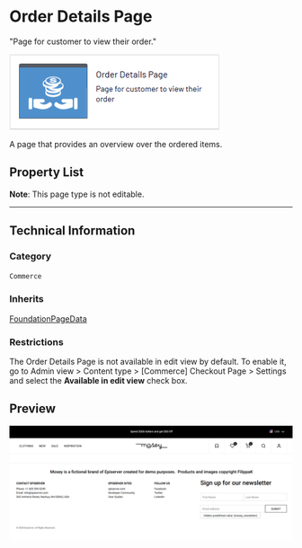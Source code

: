 # Order Details Page
"Page for customer to view their order."

![Order details](Screenshots/Order%20Details%20Page%20-%20icon.png)

A page that provides an overview over the ordered items.


## Property List
**Note**: This page type is not editable.<!--The following property list includes properties that are unique to this content type. For a list of global properties, view our [*Common Page  Properties*](../../Common%20Page%20Properties.md) list.-->

<!--Display Name *(Name in code)* | Type | Property Description
--------------|------|---------------
**Main body** *(`MainBody`)* | XhtmlString | Provides an rich-text area for entering formatted content.
**Main content area** *(`MainContentArea`)* | ContentArea | Provides a configurable drag-and-drop interface for placing media, blocks, or other content onto the page.-->

** **

<!--![Order details](Screenshots/Order%20Details%20Page%20-%20Content%20tab.png)-->

## Technical Information

### Category
`Commerce`

### Inherits
[FoundationPageData](../../Foundation.Cms/Page%20Types/Foundation%20Page%20Data.md)

### Restrictions
The Order Details Page is not available in edit view by default. To enable it, go to Admin view > Content type > [Commerce] Checkout Page > Settings and select the **Available in edit view** check box.

## Preview
![Order details](Screenshots/Order%20Details%20Page%20-%20Preview.png)
